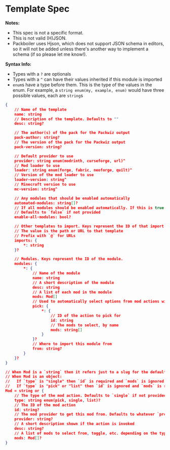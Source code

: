 # Template Spec

**Notes:**
- This spec is not a specific format.
- This is not valid (H)JSON.
- Packboiler uses Hjson, which does not support JSON schema in editors, so it will not be added unless there's another way to implement a schema (if so please let me know!).

**Syntax Info:**
- Types with a `?` are optionals
- Types with a `^` can have their values inherited if this module is imported
- `enum`s have a type before them. This is the type of the values in the enum. For example, a `string enum(my, example, enum)` would have three possible values, each are `string`s

```json
{
    // Name of the template
    name: string
    // Description of the template. Defaults to ""
    desc: string?

    // The author(s) of the pack for the Packwiz output
    pack-author: string?
    // The version of the pack for the Packwiz output
    pack-version: string?

    // Default provider to use
    provider: string enum(modrinth, curseforge, url)^
    // Mod loader to use
    loader: string enum(forge, fabric, neoforge, quilt)^
    // Version of the mod loader to use
    loader-version: string^
    // Minecraft version to use
    mc-version: string^

    // Any modules that should be enabled automatically
    automated-modules: string[]?
    // If all modules should be enabled automatically. If this is true then automated-modules is ignored
    // Defaults to `false` if not provided
    enable-all-modules: bool?

    // Other templates to import. Keys represent the ID of that import
    // The value is the path or URL to that template
    // Prefix with `@` for URLs
    imports: {
        *: string
    }?

    // Modules. Keys represent the ID of the module.
    modules: {
        *: {
            // Name of the module
            name: string
            // A short description of the module
            desc: string
            // A list of each mod in the module
            mods: Mod[]
            // Used to automatically select options from mod actions with the type of `pick`
            pick: {
                *: {
                    // ID of the action to pick for
                    id: string
                    // The mods to select, by name
                    mods: string[]
                }
            }?
            // Where to import this module from
            from: string?
        }
    }?
}

// When Mod is a `string` then it refers just to a slug for the default provider.
// When Mod is an object:
//   If `type` is "single" then `id` is required and `mods` is ignored.
//   If `type` is "pick" or "list" then `id` is ignored and `mods` is required.
Mod = string or {
    // The type of the mod action. Defaults to `single` if not provided
    type: string enum(pick, single, list)?
    // The ID of the mod action
    id: string?
    // The mod provider to get this mod from. Defaults to whatever `provider` is in the template.
    provider: string?
    // A short description shown if the action is invoked
    desc: string?
    // A list of mods to select from, toggle, etc. depending on the type of the action
    mods: Mod[]?
}
```

